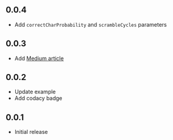 ## 0.0.4

* Add `correctCharProbability` and `scrambleCycles` parameters

## 0.0.3

* Add [Medium article](https://medium.com/@khlebobul/scramble-effect-for-text-flutter-widget-d92df44dd7a8)

## 0.0.2

* Update example
* Add codacy badge

## 0.0.1

* Initial release
